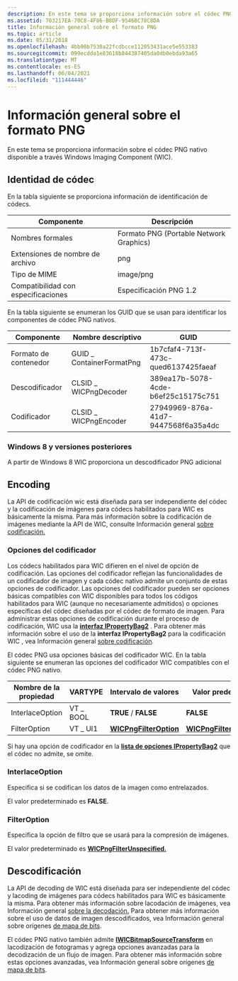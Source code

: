 ```yaml
---
description: En este tema se proporciona información sobre el códec PNG nativo disponible a través Windows Imaging Component (WIC).
ms.assetid: 703217EA-70C8-4F86-B8DF-95468C78C8DA
title: Información general sobre el formato PNG
ms.topic: article
ms.date: 05/31/2018
ms.openlocfilehash: 4bb00b7530a22fcdbcce112053431ace5e553383
ms.sourcegitcommit: 099ecdda1e83618b844387405da0db0ebda93a65
ms.translationtype: MT
ms.contentlocale: es-ES
ms.lasthandoff: 06/04/2021
ms.locfileid: "111444446"
---
```

# <a name="png-format-overview"></a>Información general sobre el formato PNG

En este tema se proporciona información sobre el códec PNG nativo disponible a través Windows Imaging Component (WIC).

## <a name="codec-identity"></a>Identidad de códec

En la tabla siguiente se proporciona información de identificación de códecs.



|     Componente          | Descripción                     |
|------------------------|---------------------------------|
| Nombres formales         | Formato PNG (Portable Network Graphics) |
| Extensiones de nombre de archivo | png                             |
| Tipo de MIME              | image/png                       |
| Compatibilidad con especificaciones  | Especificación PNG 1.2           |



 

En la tabla siguiente se enumeran los GUID que se usan para identificar los componentes de códec PNG nativos.



| Componente        | Nombre descriptivo            | GUID                                |
|------------------|--------------------------|-------------------------------------|
| Formato de contenedor | GUID \_ ContainerFormatPng | 1b7cfaf4-713f-473c-qued6137425faeaf |
| Descodificador          | CLSID \_ WICPngDecoder     | 389ea17b-5078-4cde-b6ef25c15175c751 |
| Codificador          | CLSID \_ WICPngEncoder     | 27949969-876a-41d7-9447568f6a35a4dc |



 

### <a name="windows-8-and-later"></a>Windows 8 y versiones posteriores

A partir de Windows 8 WIC proporciona un descodificador PNG adicional

## <a name="encoding"></a>Encoding

La API de codificación wic está diseñada para ser independiente del códec y la codificación de imágenes para códecs habilitados para WIC es básicamente la misma. Para más información sobre la codificación de imágenes mediante la API de WIC, consulte Información general [sobre codificación.](-wic-creating-encoder.md)

### <a name="encoder-options"></a>Opciones del codificador

Los códecs habilitados para WIC difieren en el nivel de opción de codificación. Las opciones del codificador reflejan las funcionalidades de un codificador de imagen y cada códec nativo admite un conjunto de estas opciones de codificador. Las opciones del codificador pueden ser opciones básicas compatibles con WIC disponibles para todos los códigos habilitados para WIC (aunque no necesariamente admitidos) o opciones específicas del códec diseñadas por el códec de formato de imagen. Para administrar estas opciones de codificación durante el proceso de codificación, WIC usa la [**interfaz IPropertyBag2**](/previous-versions/windows/internet-explorer/ie-developer/platform-apis/aa768192(v=vs.85)) . Para obtener más información sobre el uso de la **interfaz IPropertyBag2** para la codificación WIC , vea Información general [sobre codificación](-wic-creating-encoder.md).

El códec PNG usa opciones básicas del codificador WIC. En la tabla siguiente se enumeran las opciones del codificador WIC compatibles con el códec PNG nativo.



| Nombre de la propiedad   | VARTYPE  | Intervalo de valores                                                 | Valor predeterminado                                                    |
|-----------------|----------|-------------------------------------------------------------|------------------------------------------------------------------|
| InterlaceOption | VT \_ BOOL | **TRUE** / **FALSE**                                          | **FALSE**                                                        |
| FilterOption    | VT \_ UI1  | [**WICPngFilterOption**](/windows/desktop/api/Wincodec/ne-wincodec-wicpngfilteroption) | [**WICPngFilterUnspecified**](/windows/desktop/api/Wincodec/ne-wincodec-wicpngfilteroption) |



 

Si hay una opción de codificador en la [**lista de opciones IPropertyBag2**](/previous-versions/windows/internet-explorer/ie-developer/platform-apis/aa768192(v=vs.85)) que el códec no admite, se omite.

### <a name="interlaceoption"></a>InterlaceOption

Especifica si se codifican los datos de la imagen como entrelazados.

El valor predeterminado es **FALSE**.

### <a name="filteroption"></a>FilterOption

Especifica la opción de filtro que se usará para la compresión de imágenes.

El valor predeterminado es [**WICPngFilterUnspecified.**](/windows/desktop/api/Wincodec/ne-wincodec-wicpngfilteroption)

## <a name="decoding"></a>Descodificación

La API de decoding de WIC está diseñada para ser independiente del códec y lacoding de imágenes para códecs habilitados para WIC es básicamente la misma. Para obtener más información sobre lacodación de imágenes, vea Información general [sobre la decodación.](-wic-creating-decoder.md) Para obtener más información sobre el uso de datos de imagen descodificados, vea Información general sobre orígenes [de mapa de bits](-wic-bitmapsources.md).

El códec PNG nativo también admite [**IWICBitmapSourceTransform**](/windows/desktop/api/Wincodec/nn-wincodec-iwicbitmapsourcetransform) en lacodización de fotogramas y agrega opciones avanzadas para la decodización de un flujo de imagen. Para obtener más información sobre estas opciones avanzadas, vea Información general sobre orígenes [de mapa de bits](-wic-bitmapsources.md).

 

 

